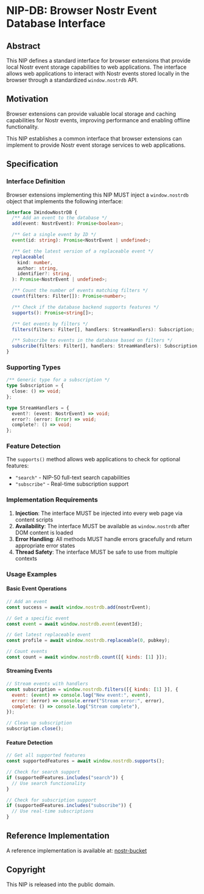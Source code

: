 # NIP-DB: Browser Nostr Event Database Interface

## Abstract

This NIP defines a standard interface for browser extensions that provide local Nostr event storage capabilities to web applications. The interface allows web applications to interact with Nostr events stored locally in the browser through a standardized `window.nostrdb` API.

## Motivation

Browser extensions can provide valuable local storage and caching capabilities for Nostr events, improving performance and enabling offline functionality.

This NIP establishes a common interface that browser extensions can implement to provide Nostr event storage services to web applications.

## Specification

### Interface Definition

Browser extensions implementing this NIP MUST inject a `window.nostrdb` object that implements the following interface:

```typescript
interface IWindowNostrDB {
  /** Add an event to the database */
  add(event: NostrEvent): Promise<boolean>;

  /** Get a single event by ID */
  event(id: string): Promise<NostrEvent | undefined>;

  /** Get the latest version of a replaceable event */
  replaceable(
    kind: number,
    author: string,
    identifier?: string,
  ): Promise<NostrEvent | undefined>;

  /** Count the number of events matching filters */
  count(filters: Filter[]): Promise<number>;

  /** Check if the database backend supports features */
  supports(): Promise<string[]>;

  /** Get events by filters */
  filters(filters: Filter[], handlers: StreamHandlers): Subscription;

  /** Subscribe to events in the database based on filters */
  subscribe(filters: Filter[], handlers: StreamHandlers): Subscription;
}
```

### Supporting Types

```typescript
/** Generic type for a subscription */
type Subscription = {
  close: () => void;
};

type StreamHandlers = {
  event?: (event: NostrEvent) => void;
  error?: (error: Error) => void;
  complete?: () => void;
};
```

### Feature Detection

The `supports()` method allows web applications to check for optional features:

- `"search"` - NIP-50 full-text search capabilities
- `"subscribe"` - Real-time subscription support

### Implementation Requirements

1. **Injection**: The interface MUST be injected into every web page via content scripts
2. **Availability**: The interface MUST be available as `window.nostrdb` after DOM content is loaded
3. **Error Handling**: All methods MUST handle errors gracefully and return appropriate error states
4. **Thread Safety**: The interface MUST be safe to use from multiple contexts

### Usage Examples

#### Basic Event Operations

```javascript
// Add an event
const success = await window.nostrdb.add(nostrEvent);

// Get a specific event
const event = await window.nostrdb.event(eventId);

// Get latest replaceable event
const profile = await window.nostrdb.replaceable(0, pubkey);

// Count events
const count = await window.nostrdb.count([{ kinds: [1] }]);
```

#### Streaming Events

```javascript
// Stream events with handlers
const subscription = window.nostrdb.filters([{ kinds: [1] }], {
  event: (event) => console.log("New event:", event),
  error: (error) => console.error("Stream error:", error),
  complete: () => console.log("Stream complete"),
});

// Clean up subscription
subscription.close();
```

#### Feature Detection

```javascript
// Get all supported features
const supportedFeatures = await window.nostrdb.supports();

// Check for search support
if (supportedFeatures.includes("search")) {
  // Use search functionality
}

// Check for subscription support
if (supportedFeatures.includes("subscribe")) {
  // Use real-time subscriptions
}
```

## Reference Implementation

A reference implementation is available at: [nostr-bucket](https://github.com/hzrd149/nostr-bucket)

## Copyright

This NIP is released into the public domain.

